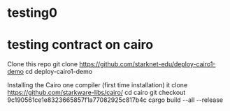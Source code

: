 # testing0
# testing contract on cairo


Clone this repo
git clone https://github.com/starknet-edu/deploy-cairo1-demo
cd deploy-cairo1-demo

Installing the Cairo one compiler (first time installation)
it clone https://github.com/starkware-libs/cairo/
cd cairo
git checkout 9c190561ce1e8323665857f1a77082925c817b4c
cargo build --all --release

